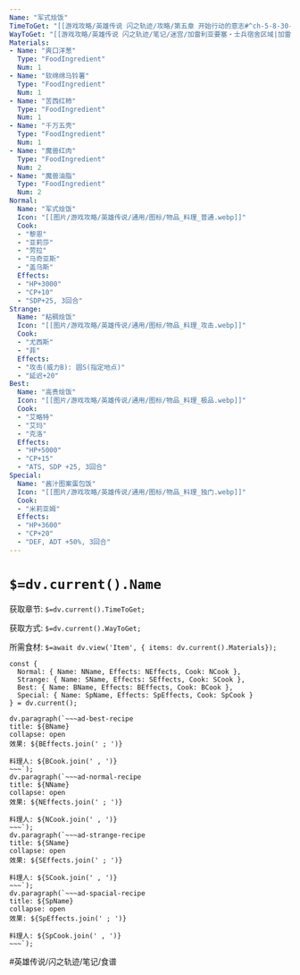 ```yaml
---
Name: "军式烩饭"
TimeToGet: "[[游戏攻略/英雄传说 闪之轨迹/攻略/第五章 开始行动的意志#^ch-5-8-30-recipe-01|第五章8/30]]"
WayToGet: "[[游戏攻略/英雄传说 闪之轨迹/笔记/迷宫/加雷利亚要塞・士兵宿舍区域|加雷利亚要塞・士兵宿舍区域]] 东南方房间桌上笔记"
Materials:
- Name: "爽口洋葱"
  Type: "FoodIngredient"
  Num: 1
- Name: "软绵绵马铃薯"
  Type: "FoodIngredient"
  Num: 1
- Name: "苦西红柿"
  Type: "FoodIngredient"
  Num: 1
- Name: "千万五壳"
  Type: "FoodIngredient"
  Num: 1
- Name: "魔兽红肉"
  Type: "FoodIngredient"
  Num: 2
- Name: "魔兽油脂"
  Type: "FoodIngredient"
  Num: 2
Normal:
  Name: "军式烩饭"
  Icon: "[[图片/游戏攻略/英雄传说/通用/图标/物品_料理_普通.webp]]"
  Cook: 
  - "黎恩"
  - "亚莉莎"
  - "劳拉"
  - "马奇亚斯"
  - "盖乌斯"
  Effects:
  - "HP+3000"
  - "CP+10"
  - "SDP+25, 3回合"
Strange:
  Name: "粘稠烩饭"
  Icon: "[[图片/游戏攻略/英雄传说/通用/图标/物品_料理_攻击.webp]]"
  Cook: 
  - "尤西斯"
  - "菲"
  Effects:
  - "攻击(威力B): 圆S(指定地点)"
  - "延迟+20"
Best:
  Name: "高贵烩饭"
  Icon: "[[图片/游戏攻略/英雄传说/通用/图标/物品_料理_极品.webp]]"
  Cook: 
  - "艾略特"
  - "艾玛"
  - "克洛"
  Effects:
  - "HP+5000"
  - "CP+15"
  - "ATS, SDP +25, 3回合"
Special:
  Name: "酱汁图案蛋包饭"
  Icon: "[[图片/游戏攻略/英雄传说/通用/图标/物品_料理_独门.webp]]"
  Cook: 
  - "米莉亚姆"
  Effects:
  - "HP+3600"
  - "CP+20"
  - "DEF, ADT +50%, 3回合"
---
```

# `$=dv.current().Name`

获取章节: `$=dv.current().TimeToGet;`

获取方式: `$=dv.current().WayToGet;`

所需食材: `$=await dv.view('Item', { items: dv.current().Materials});`
````dataviewjs
const {
  Normal: { Name: NName, Effects: NEffects, Cook: NCook },
  Strange: { Name: SName, Effects: SEffects, Cook: SCook },
  Best: { Name: BName, Effects: BEffects, Cook: BCook },
  Special: { Name: SpName, Effects: SpEffects, Cook: SpCook }
} = dv.current();

dv.paragraph(`~~~ad-best-recipe
title: ${BName}
collapse: open
效果: ${BEffects.join(' ; ')}

料理人: ${BCook.join(' , ')}
~~~`);
dv.paragraph(`~~~ad-normal-recipe
title: ${NName}
collapse: open
效果: ${NEffects.join(' ; ')}

料理人: ${NCook.join(' , ')}
~~~`);
dv.paragraph(`~~~ad-strange-recipe
title: ${SName}
collapse: open
效果: ${SEffects.join(' ; ')}

料理人: ${SCook.join(' , ')}
~~~`);
dv.paragraph(`~~~ad-spacial-recipe
title: ${SpName}
collapse: open
效果: ${SpEffects.join(' ; ')}

料理人: ${SpCook.join(' , ')}
~~~`);
````

#英雄传说/闪之轨迹/笔记/食谱 